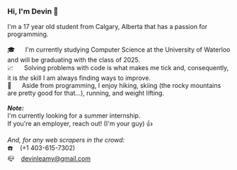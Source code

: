 ### Hi, I'm Devin 👋
I'm a 17 year old student from Calgary, Alberta that has a passion for programming. <br/> <br/>
🎓&nbsp;&nbsp;&nbsp;&nbsp;&nbsp;&nbsp;I'm currently studying Computer Science at the University of Waterloo and will be graduating with the class of 2025. <br/>
📈&nbsp;&nbsp;&nbsp;&nbsp;&nbsp;&nbsp;Solving problems with code is what makes me tick and, consequently, it is _the_ skill I am always finding ways to improve. <br/> 
🚡&nbsp;&nbsp;&nbsp;&nbsp;&nbsp;&nbsp;Aside from programming, I enjoy hiking, skiing (the rocky mountains are pretty good for that...), running, and weight lifting. <br/> <br/>
***Note:***<br/>
I'm currently looking for a summer internship. <br/>
If you're an employer, reach out! (I'm your guy) 👍 <br/>


_And, for any web scrapers in the crowd:_ <br/>
☎️&nbsp;&nbsp;&nbsp;&nbsp;(+1 403-615-7302) <br/>
📪&nbsp;&nbsp;&nbsp;&nbsp;devinleamy@gmail.com <br/>
